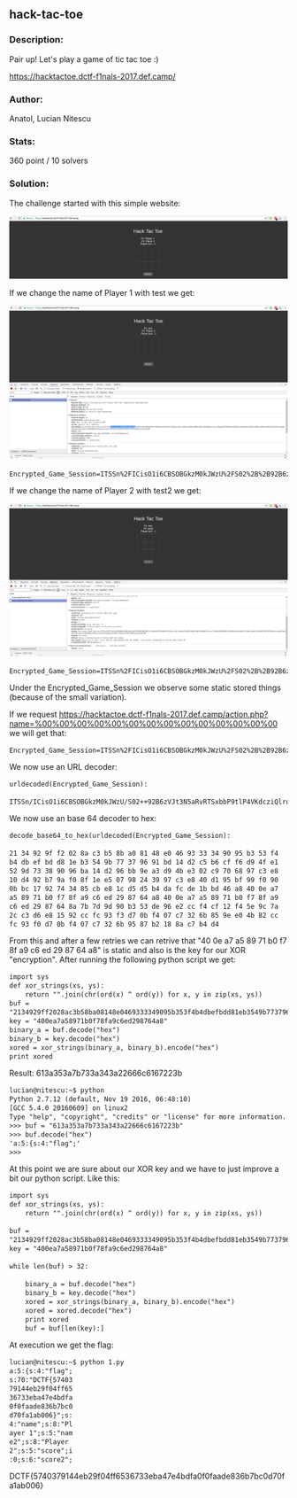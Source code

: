## hack-tac-toe

### Description:
Pair up! Let's play a game of tic tac toe :)

https://hacktactoe.dctf-f1nals-2017.def.camp/

### Author: 
Anatol, Lucian Nitescu

### Stats: 
360 point / 10 solvers

### Solution:  

The challenge started with this simple website:

![alt text](./img/1.png "1")

If we change the name of Player 1 with test we get:

![alt text](./img/2.png "2")

```
Encrypted_Game_Session=ITSSn%2FICisO1i6CBSOBGkzM0kJWzU%2FS02%2B%2B92B6zVJt3N5aRvRTSxbbP9tlP4VKdcziQlroU0pa7nqPZS%2BMCyXBol8PoENSSt5rwjx7lB5gkOZfD6EDRlb%2BZ8JALvBeSdDSFy%2Bgc1dW02vzVE6U0xCF3wtepQJLM%2FJPz1wvpBcUlPIWe%2BkuIza35qoxQ4haIciyc1rNEitX8yqmfTKVfwXo%2BnNazR4rV%2FMqpn0y1RpMpNJee9A%3D%3D
```

If we change the name of Player 2 with test2 we get:

![alt text](./img/3.png "3")

```
Encrypted_Game_Session=ITSSn%2FICisO1i6CBSOBGkzM0kJWzU%2FS02%2B%2B92B6zVJt3N5aRvRTSxbbP9tlP4VKdcziQlroU0pa7nqPZS%2BMCyXBol8PoENSSt5rwjx7lB5gkOZfD6EDRlb%2BZ8JALvBeSdDSFy%2Bgc1dW02vzeG71GqEAOp6WJcbD3j6nG7SmHZKhADqeliXGw94%2Bpxu0ph2SKe32dkLNT3pbizPTPEvRenHosw9boFZLM%2FJPz1wv0B8cya4We4EuCzPyT8NcL9AfHMmuVh7IYise01A%3D%3D
```
Under the Encrypted_Game_Session we observe some static stored things (because of the small variation).

If we request https://hacktactoe.dctf-f1nals-2017.def.camp/action.php?name=%00%00%00%00%00%00%00%00%00%00%00%00%00%00 we will get that:

```
Encrypted_Game_Session=ITSSn%2FICisO1i6CBSOBGkzM0kJWzU%2FS02%2B%2B92B6zVJt3N5aRvRTSxbbP9tlP4VKdcziQlroU0pa7nqPZS%2BMCyXBol8PoENSSt5rwjx7lB5gkOZfD6EDRlb%2BZ8JALvBeSdDSFy%2Bgc1dW02vzeG71GqEAOp6WJcbD3j6nG7SmHZKhADqeliXGw94%2Bpxu0ph2SKe32dkLNT3pbizPTPEvRenHosw9boFZLM%2FJPz1wv0B8cya4We4EuCzPyT8NcL9AfHMmuVh7IYise01A%3D%3D
```

We now use an URL decoder:

```
urldecoded(Encrypted_Game_Session):

ITSSn/ICisO1i6CBSOBGkzM0kJWzU/S02++92B6zVJt3N5aRvRTSxbbP9tlP4VKdcziQlroU0pa7nqPZS+MCyXBol8PoENSSt5rwjx7lB5gkOZfD6EDRlb+Z8JALvBeSdDSFy+gc1dW02vzeG71GqEAOp6WJcbD3j6nG7SmHZKhADqeliXGw94+pxu0ph2SKe32dkLNT3pbizPTPEvRenHosw9boFZLM/JPz1wv0B8cya4We4EuCzPyT8NcL9AfHMmuVh7IYise01A==
```

We now use an base 64 decoder to hex:

```
decode_base64_to_hex(urldecoded(Encrypted_Game_Session):

21 34 92 9f f2 02 8a c3 b5 8b a0 81 48 e0 46 93 33 34 90 95 b3 53 f4 b4 db ef bd d8 1e b3 54 9b 77 37 96 91 bd 14 d2 c5 b6 cf f6 d9 4f e1 52 9d 73 38 90 96 ba 14 d2 96 bb 9e a3 d9 4b e3 02 c9 70 68 97 c3 e8 10 d4 92 b7 9a f0 8f 1e e5 07 98 24 39 97 c3 e8 40 d1 95 bf 99 f0 90 0b bc 17 92 74 34 85 cb e8 1c d5 d5 b4 da fc de 1b bd 46 a8 40 0e a7 a5 89 71 b0 f7 8f a9 c6 ed 29 87 64 a8 40 0e a7 a5 89 71 b0 f7 8f a9 c6 ed 29 87 64 8a 7b 7d 9d 90 b3 53 de 96 e2 cc f4 cf 12 f4 5e 9c 7a 2c c3 d6 e8 15 92 cc fc 93 f3 d7 0b f4 07 c7 32 6b 85 9e e0 4b 82 cc fc 93 f0 d7 0b f4 07 c7 32 6b 95 87 b2 18 8a c7 b4 d4
```

From this and after a few retries we can retrive that "40 0e a7 a5 89 71 b0 f7 8f a9 c6 ed 29 87 64 a8" is static and also is the key for our XOR "encryption". After running the following python script we get:

```
import sys
def xor_strings(xs, ys):
	return "".join(chr(ord(x) ^ ord(y)) for x, y in zip(xs, ys))
buf = "2134929ff2028ac3b58ba08148e0469333349095b353f4b4dbefbdd81eb3549b77379691bd14d2c5b6cff6d94fe1529d73389096ba14d296bb9ea3d94be302c9706897c3e810d492b79af08f1ee50798243997c3e840d195bf99f0900bbc1792743485cbe81cd5d5b4dafcde1bbd46a8400ea7a58971b0f78fa9c6ed298764a8400ea7a58971b0f78fa9c6ed2987648a7b7d9d90b353de96e2ccf4cf12f45e9c7a2cc3d6e81592ccfc93f3d70bf407c7326b859ee04b82ccfc93f0d70bf407c7326b9587b2188ac7b4d4"
key = "400ea7a58971b0f78fa9c6ed298764a8"
binary_a = buf.decode("hex")
binary_b = key.decode("hex")
xored = xor_strings(binary_a, binary_b).encode("hex")
print xored
```

Result: 613a353a7b733a343a22666c6167223b

```
lucian@nitescu:~$ python
Python 2.7.12 (default, Nov 19 2016, 06:48:10) 
[GCC 5.4.0 20160609] on linux2
Type "help", "copyright", "credits" or "license" for more information.
>>> buf = "613a353a7b733a343a22666c6167223b"
>>> buf.decode("hex")
'a:5:{s:4:"flag";'
>>> 
```

At this point we are sure about our XOR key and we have to just improve a bit our python script. Like this:


```
import sys
def xor_strings(xs, ys):
	return "".join(chr(ord(x) ^ ord(y)) for x, y in zip(xs, ys))

buf = "2134929ff2028ac3b58ba08148e0469333349095b353f4b4dbefbdd81eb3549b77379691bd14d2c5b6cff6d94fe1529d73389096ba14d296bb9ea3d94be302c9706897c3e810d492b79af08f1ee50798243997c3e840d195bf99f0900bbc1792743485cbe81cd5d5b4dafcd513a534c42177c2d7a94092ccfc93f3d70be905c5253c859efa4b88cdadf9aa8c50e21688722c9cd6b3448ad5fccaa99f4ca55fc17a3e9cd6b3478ad5fccaa99f4cb546932934979ef4"
key = "400ea7a58971b0f78fa9c6ed298764a8"

while len(buf) > 32:

	binary_a = buf.decode("hex")
	binary_b = key.decode("hex")
	xored = xor_strings(binary_a, binary_b).encode("hex")
	xored = xored.decode("hex")
	print xored
	buf = buf[len(key):]
```

At execution we get the flag:

```
lucian@nitescu:~$ python 1.py 
a:5:{s:4:"flag";
s:70:"DCTF{57403
79144eb29f04ff65
36733eba47e4bdfa
0f0faade836b7bc0
d70fa1ab006}";s:
4:"name";s:8:"Pl
ayer 1";s:5:"nam
e2";s:8:"Player 
2";s:5:"score";i
:0;s:6:"score2";

```

DCTF{5740379144eb29f04ff6536733eba47e4bdfa0f0faade836b7bc0d70fa1ab006}